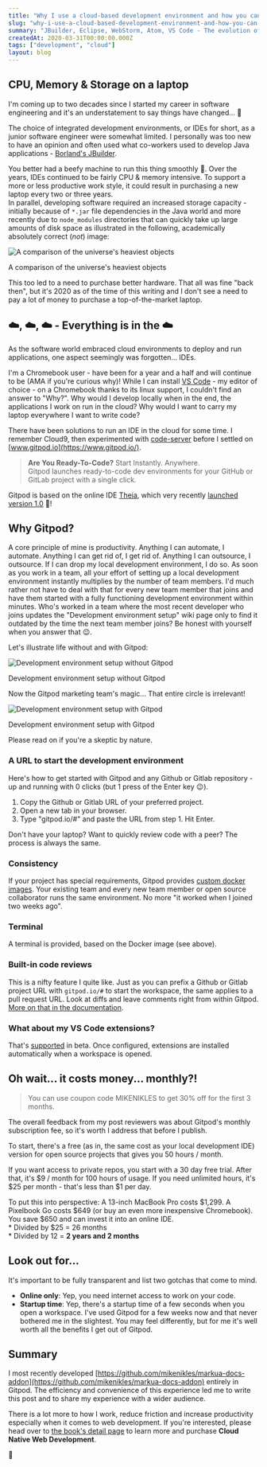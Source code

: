 ```yaml
---
title: "Why I use a cloud-based development environment and how you can too"
slug: "why-i-use-a-cloud-based-development-environment-and-how-you-can-too"
summary: "JBuilder, Eclipse, WebStorm, Atom, VS Code - The evolution of my development IDEs before I moved to the cloud. Learn why I did and how you can too!"
createdAt: 2020-03-31T00:00:00.000Z
tags: ["development", "cloud"]
layout: blog
---
```


<script>
  export let data;
  const assetsBasePath = `/blog/${data.slug}`;
</script>

<!-- Photo by myself, [Sulsseeli](https://goo.gl/maps/tezxpewfmSGkNFme6) in Switzerland -->

## CPU, Memory & Storage on a laptop

I'm coming up to two decades since I started my career in software engineering and it's an understatement to say things have changed... 👴

The choice of integrated development environments, or IDEs for short, as a junior software engineer were somewhat limited. I personally was too new to have an opinion and often used what co-workers used to develop Java applications - [Borland's JBuilder](https://en.wikipedia.org/wiki/JBuilder).

You better had a beefy machine to run this thing smoothly 💪. Over the years, IDEs continued to be fairly CPU & memory intensive. To support a more or less productive work style, it could result in purchasing a new laptop every two or three years.  
In parallel, developing software required an increased storage capacity - initially because of `*.jar` file dependencies in the Java world and more recently due to `node_modules` directories that can quickly take up large amounts of disk space as illustrated in the following, academically absolutely correct (_not_) image:

![A comparison of the universe's heaviest objects]({assetsBasePath}/1.jpg)

A comparison of the universe's heaviest objects

This too led to a need to purchase better hardware. That all was fine "back then", but it's 2020 as of the time of this writing and I don't see a need to pay a lot of money to purchase a top-of-the-market laptop.

## ☁️, ☁️, ☁️ - Everything is in the ☁️

As the software world embraced cloud environments to deploy and run applications, one aspect seemingly was forgotten... IDEs.

I'm a Chromebook user - have been for a year and a half and will continue to be (AMA if you're curious why)! While I can install [VS Code](https://code.visualstudio.com/) - my editor of choice - on a Chromebook thanks to its linux support, I couldn't find an answer to "Why?". Why would I develop locally when in the end, the applications I work on run in the cloud? Why would I want to carry my laptop everywhere I want to write code?

There have been solutions to run an IDE in the cloud for some time. I remember Cloud9, then experimented with [code-server](https://github.com/cdr/code-server) before I settled on [www.gitpod.io](https://www.gitpod.io/).

> **Are You Ready-To-Code?** Start Instantly. Anywhere.  
> Gitpod launches ready-to-code dev environments for your GitHub or GitLab project with a single click.

Gitpod is based on the online IDE [Theia](https://theia-ide.org/), which very recently [launched version 1.0](https://dev.to/svenefftinge/theia-1-0-finally-a-good-browser-ide-3ok0) 🎉!

## Why Gitpod?

A core principle of mine is productivity. Anything I can automate, I automate. Anything I can get rid of, I get rid of. Anything I can outsource, I outsource. If I can drop my local development environment, I do so. As soon as you work in a team, all your effort of setting up a local development environment instantly multiplies by the number of team members. I'd much rather not have to deal with that for every new team member that joins and have them started with a fully functioning development environment within minutes. Who's worked in a team where the most recent developer who joins updates the "Development environment setup" wiki page only to find it outdated by the time the next team member joins? Be honest with yourself when you answer that 😉.

Let's illustrate life without and with Gitpod:

![Development environment setup without Gitpod]({assetsBasePath}/2.jpg)

Development environment setup without Gitpod

Now the Gitpod marketing team's magic... That entire circle is irrelevant!

![Development environment setup with Gitpod]({assetsBasePath}/3.jpg)

Development environment setup with Gitpod

Please read on if you're a skeptic by nature.

### A URL to start the development environment

Here's how to get started with Gitpod and any Github or Gitlab repository - up and running with 0 clicks (but 1 press of the Enter key 😉).

1.  Copy the Github or Gitlab URL of your preferred project.
2.  Open a new tab in your browser.
3.  Type "gitpod.io/#" and paste the URL from step 1. Hit Enter.

Don't have your laptop? Want to quickly review code with a peer? The process is always the same.

### Consistency

If your project has special requirements, Gitpod provides [custom docker images](https://www.gitpod.io/docs/config-docker/). Your existing team and every new team member or open source collaborator runs the same environment. No more "it worked when I joined two weeks ago".

### Terminal

A terminal is provided, based on the Docker image (see above).

### Built-in code reviews

This is a nifty feature I quite like. Just as you can prefix a Github or Gitlab project URL with `gitpod.io/#` to start the workspace, the same applies to a pull request URL. Look at diffs and leave comments right from within Gitpod. [More on that in the documentation](https://www.gitpod.io/docs/code-reviews/).

### What about my VS Code extensions?

That's [supported](https://www.gitpod.io/docs/vscode-extensions/) in beta. Once configured, extensions are installed automatically when a workspace is opened.

## Oh wait... it costs money... monthly?!

> You can use coupon code MIKENIKLES to get 30% off for the first 3 months.

The overall feedback from my post reviewers was about Gitpod's monthly subscription fee, so it's worth I address that before I publish.

To start, there's a free (as in, the same cost as your local development IDE) version for open source projects that gives you 50 hours / month.

If you want access to private repos, you start with a 30 day free trial. After that, it's $9 / month for 100 hours of usage. If you need unlimited hours, it's $25 per month - that's less than $1 per day.

To put this into perspective: A 13-inch MacBook Pro costs $1,299. A Pixelbook Go costs $649 (or buy an even more inexpensive Chromebook). You save $650 and can invest it into an online IDE.  
\* Divided by $25 = 26 months  
\* Divided by 12 = **2 years and 2 months**

## Look out for...

It's important to be fully transparent and list two gotchas that come to mind.

*   **Online only**: Yep, you need internet access to work on your code.
*   **Startup time**: Yep, there's a startup time of a few seconds when you open a workspace. I've used Gitpod for a few weeks now and that never bothered me in the slightest. You may feel differently, but for me it's well worth all the benefits I get out of Gitpod.

## Summary

I most recently developed [https://github.com/mikenikles/markua-docs-addon](https://github.com/mikenikles/markua-docs-addon) entirely in Gitpod. The efficiency and convenience of this experience led me to write this post and to share my experience with a wider audience.

There is a lot more to how I work, reduce friction and increase productivity especially when it comes to web development. If you're interested, please head over to [the book's detail page](/cloud-native-web-development) to learn more and purchase **Cloud Native Web Development**.

👋